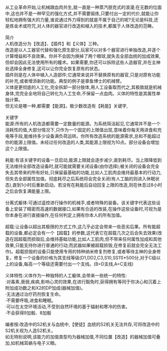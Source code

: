 <title>人机改造</title>
<meta name="GENERATOR" content="WinCHM">
<meta http-equiv="Content-Type" content="text/html; charset=gb2312">
<br>从工业革命开始,让机械跟血肉共生,就一直是一种蒸汽朋克式的浪漫;在无数的位面中,这也并不是一种罕见的强化方式,并不需要锻炼,只要付出一定的代价,就能让你轻松地拥有强大的力量,谁说通过外力得到的就是不属于自己的呢?无论是科技,还是炼金术或符咒,对人体的器官进行改造和植入的技术,都属于人体改造的范畴。
<br>
<br>简介
<br>  人机改造分为【改造】、【插件】和【义体】三种。
<br>  改造是以人工器官代替和强化原生部分,玩家可以对多个器官进行单独改造,并逐个计算增益和不良效果。你并不会因为换掉了两个眼球,就失去全部血统的加成效果,但却会因此无法使用所有的瞳术。如果需要,你还可以拆除这些人造器官,并在主神处选择全身修复,这可以让你完全恢复原有的状态。
<br>  插件则是在人体中植入人造部件;它通常来说并不替换原有的器官,只是对原有功能的补充,或者增添新的功能。典型的例子是章鱼博士的机械臂。
<br>  义体是更彻底的人工化,完全拆卸一部分肢体,用人工设备取而代之,其极致就是机械身体,完完全全地将自己转化为人工生命,不保留一点血肉。义体的特性是其属性单独计算。
<br>  但无论是哪一种,都需要【能源】。极少数改造有【耗能】关键字,  
<br>
<br>关键字
<br>  能源:所有的人机改造都需要一定数量的能源。为系统简洁起见,它通常并不是一个消耗性的值,大部分情况下,只作为一个固定的上限值出现,意味着你每天用进食和充电等手段,能维持多少设备满负荷运转。你所有改造系统的能源需求,总和不能超过你的能源上限值。未经过任何改造的人类,其能源上限视为10点。部分设备会增加这个上限值。
<br>
<br>  耗能:有该关键字的设备一旦启动,能源上限就会逐步减少,直到耗尽。当上限降低到无法维持全部改造设备时,就可能就需要关闭设备(由你选择);被关闭的设备会完全失去其带来的所有好处,只保留最基础的功能,比如人工肌肉会维持最基本的行动力,但失去全部属性加值。彻底耗尽之后系统将会完全关闭(有人工脑的则进入休眠状态),直到1小时后重新启动。若没有在耗能后自动回复上限的改造,则在休息过8小时之后会恢复满能量上限。
<br>
<br>  分离式躯体:可通过遥控进行操作的机械手,或者特殊的装备。该关键字代表这些设备上安装了精密而高速的数据接口,如果有合适的改装,在操作这些设备时,可视为是你本身在进行直接操作,在任何判定上拥有你本人的所有加值。
<br>
<br>  超载:让设备以超出其极限的方式工作,这几乎必定会带来一些恶劣后果。所有能超载的设备,都必定会有一个【超载】的参数,这代表它在超载几次之后会失去效果(改造在因超载而损毁后,会维持基础功能,比如人工肌肉,但不带来任何属性加成和其他效果,只能支持你进行普通的行动;而武器如果被超载损毁,在修复前就会完全无法工作)。超载损毁的设备只能使用专用的特种纳米修复剂修复,或者等待主神的全身修复。修复一个设备的价格为其支线等级(D1,DD2,C3,S10,SS11)*500分,对于C级以上的设备,每高一个等级还需要付出一个支线。(B=D支线,A=C支线)
<br>
<br>  义体特性:义体作为一种独特的人工躯体,会带来一些统一的特性:
<br>  ·对毒素,衰弱,疾病,影响心灵的效果,在进行豁免时,获得拥有等同于你决心和沉着上附加成功数之和X2的DP加成(器械加值)。
<br>  ·无法通过治疗药剂恢复生命。
<br>  ·不需要呼吸,进食和睡眠。
<br>  ·可以在太空环境活动,不受到自然环境的基于辐射和寒冷的伤害。
<br>·不会获得9加骰、8加骰
<br>
<br>编者按:改造中的S2机关与血统中,【使徒】血统的S2机关无法共存,可将改造中的S2机关视为人造S2机关。
<br>如无特别说明,该能力的加值类型均为器械加值,不同位置【改造】的器械加值可叠加,如机械耳蜗与电子义眼。
<br>